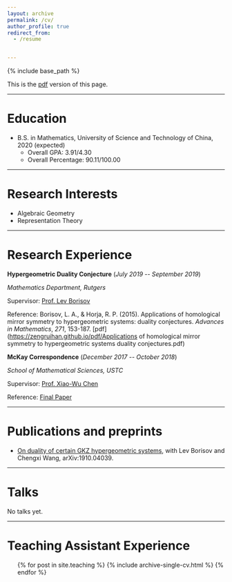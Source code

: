 ```yaml
---
layout: archive
permalink: /cv/
author_profile: true
redirect_from:
  - /resume


---
```


{% include base_path %}

This is the [pdf](https://zengruihan.github.io/pdf/CV.pdf) version of this page.

------------------------------------------------

# Education

- B.S. in Mathematics, University of Science and Technology of China, 2020 (expected)
  - Overall GPA: 3.91/4.30
  - Overall Percentage: 90.11/100.00
  
------------------------------------------------

# Research Interests

- Algebraic Geometry
- Representation Theory

------------------------------------------------

# Research Experience

**Hypergeometric Duality Conjecture**                                                                        (*July 2019 -- September 2019*)

*Mathematics Department, Rutgers*

Supervisor: [Prof. Lev Borisov](http://sites.math.rutgers.edu/~borisov/)

Reference: Borisov, L. A., & Horja, R. P. (2015). Applications of homological mirror symmetry to hypergeometric systems: duality conjectures. *Advances in Mathematics*, *271*, 153-187. [pdf](https://zengruihan.github.io/pdf/Applications of homological mirror symmetry to hypergeometric systems duality conjectures.pdf)

**McKay Correspondence**                                                                                            (*December 2017 -- October 2018*)

*School of Mathematical Sciences, USTC*

Supervisor: [Prof. Xiao-Wu Chen](http://home.ustc.edu.cn/~xwchen/)

Reference: [Final Paper](https://zengruihan.github.io/pdf/paper.pdf)

------------------------------------------------

# Publications and preprints

- [On duality of certain GKZ hypergeometric systems](https://arxiv.org/abs/1910.04039), with Lev Borisov and Chengxi Wang, arXiv:1910.04039.

------------------------------------------------

# Talks

No talks yet.

------------------------------------------------

# Teaching Assistant Experience

  <ul>{% for post in site.teaching %}
    {% include archive-single-cv.html %}
  {% endfor %}</ul>
